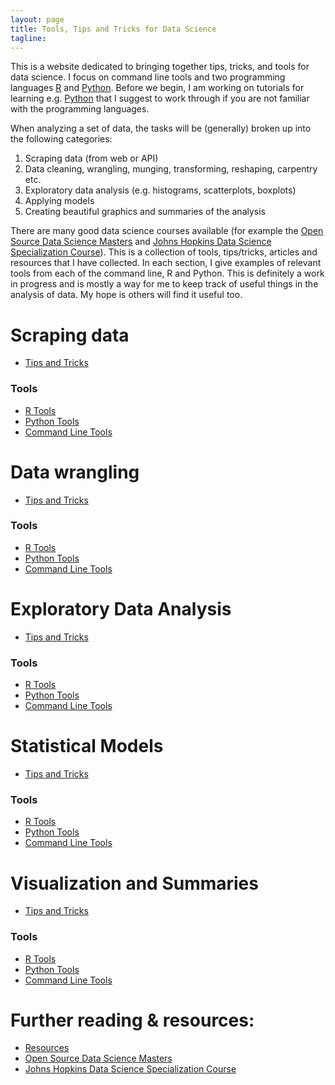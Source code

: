 ```yaml
---
layout: page
title: Tools, Tips and Tricks for Data Science
tagline: 
---
```


This is a website dedicated to bringing together tips, tricks, and tools for data science. I focus on command line tools and two programming languages [R](http://cran.us.r-project.org) and [Python](https://www.python.org). Before we begin, I am working on tutorials for learning e.g. [Python](http://www.stephaniehicks.com/learnPython/) that I suggest to work through if you are not familiar with the programming languages.  

When analyzing a set of data, the tasks will be (generally) broken up into the following categories: 

1. Scraping data (from web or API)
2. Data cleaning, wrangling, munging, transforming, reshaping, carpentry etc. 
3. Exploratory data analysis (e.g. histograms, scatterplots, boxplots)
4. Applying models
5. Creating beautiful graphics and summaries of the analysis

There are many good data science courses available (for example the [Open Source Data Science Masters](https://github.com/datasciencemasters/go) and [Johns Hopkins Data Science Specialization Course](https://www.coursera.org/specialization/jhudatascience/1)). This is a collection of tools, tips/tricks, articles and resources that I have collected.  In each section, I give examples of relevant tools from each of the command line, R and Python. This is definitely a work in progress and is mostly a way for me to keep track of useful things in the analysis of data. My hope is others will find it useful too.

# Scraping data 

* [Tips and Tricks](pages/scrape/tipsandtricks.html)

### Tools 

* [R Tools](pages/scrape/R/tools.html)
* [Python Tools](pages/scrape/python/tools.html)
* [Command Line Tools](pages/scrape/commandline/tools.html)



# Data wrangling

* [Tips and Tricks](pages/wrangle/tipsandtricks.html)

### Tools

* [R Tools](pages/wrangle/R/tools.html)
* [Python Tools](pages/wrangle/python/tools.html)
* [Command Line Tools](pages/wrangle/commandline/tools.html)



# Exploratory Data Analysis

* [Tips and Tricks](pages/eda/tipsandtricks.html)

### Tools

* [R Tools](pages/eda/R/tools.html)
* [Python Tools](pages/eda/python/tools.html)
* [Command Line Tools](pages/eda/commandline/tools.html)


# Statistical Models

* [Tips and Tricks](pages/models/tipsandtricks.html)

### Tools

* [R Tools](pages/models/R/tools.html)
* [Python Tools](pages/models/python/tools.html)
* [Command Line Tools](pages/models/commandline/tools.html)



# Visualization and Summaries 

* [Tips and Tricks](pages/summarize/tipsandtricks.html)

### Tools

* [R Tools](pages/summarize/R/tools.html)
* [Python Tools](pages/summarize/python/tools.html)
* [Command Line Tools](pages/summarize/commandline/tools.html)



# Further reading & resources: 


* [Resources](pages/resources.html)
* [Open Source Data Science Masters](https://github.com/datasciencemasters/go)
* [Johns Hopkins Data Science Specialization Course](https://www.coursera.org/specialization/jhudatascience/1)


